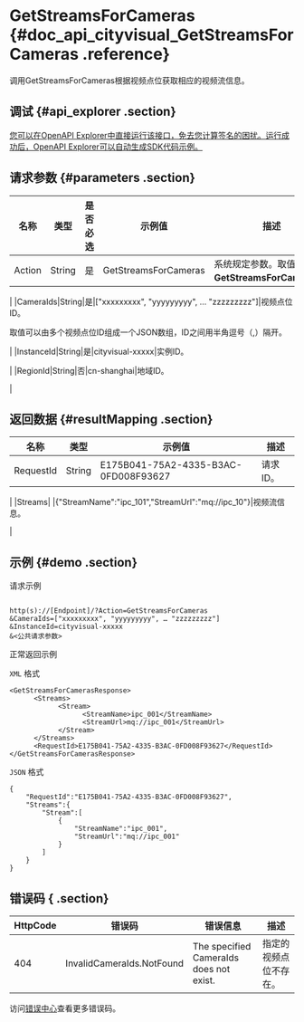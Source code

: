 # GetStreamsForCameras {#doc_api_cityvisual_GetStreamsForCameras .reference}

调用GetStreamsForCameras根据视频点位获取相应的视频流信息。

## 调试 {#api_explorer .section}

[您可以在OpenAPI Explorer中直接运行该接口，免去您计算签名的困扰。运行成功后，OpenAPI Explorer可以自动生成SDK代码示例。](https://api.aliyun.com/#product=cityvisual&api=GetStreamsForCameras&type=RPC&version=2018-10-30)

## 请求参数 {#parameters .section}

|名称|类型|是否必选|示例值|描述|
|--|--|----|---|--|
|Action|String|是|GetStreamsForCameras|系统规定参数。取值：**GetStreamsForCameras**。

 |
|CameraIds|String|是|\["xxxxxxxxx", "yyyyyyyyy", … "zzzzzzzzz"\]|视频点位ID。

 取值可以由多个视频点位ID组成一个JSON数组，ID之间用半角逗号（,）隔开。

 |
|InstanceId|String|是|cityvisual-xxxxx|实例ID。

 |
|RegionId|String|否|cn-shanghai|地域ID。

 |

## 返回数据 {#resultMapping .section}

|名称|类型|示例值|描述|
|--|--|---|--|
|RequestId|String|E175B041-75A2-4335-B3AC-0FD008F93627|请求ID。

 |
|Streams| |\{"StreamName":"ipc\_101","StreamUrl":"mq://ipc\_10"\}|视频流信息。

 |

## 示例 {#demo .section}

请求示例

``` {#request_demo}

http(s)://[Endpoint]/?Action=GetStreamsForCameras
&CameraIds=["xxxxxxxxx", "yyyyyyyyy", … "zzzzzzzzz"]
&InstanceId=cityvisual-xxxxx
&<公共请求参数>

```

正常返回示例

`XML` 格式

``` {#xml_return_success_demo}
<GetStreamsForCamerasResponse>
      <Streams>
            <Stream>
                  <StreamName>ipc_001</StreamName>
                  <StreamUrl>mq://ipc_001</StreamUrl>
            </Stream>
      </Streams>
      <RequestId>E175B041-75A2-4335-B3AC-0FD008F93627</RequestId>
</GetStreamsForCamerasResponse>
```

`JSON` 格式

``` {#json_return_success_demo}
{
	"RequestId":"E175B041-75A2-4335-B3AC-0FD008F93627",
	"Streams":{
		"Stream":[
			{
				"StreamName":"ipc_001",
				"StreamUrl":"mq://ipc_001"
			}
		]
	}
}
```

## 错误码 { .section}

|HttpCode|错误码|错误信息|描述|
|--------|---|----|--|
|404|InvalidCameraIds.NotFound|The specified CameraIds does not exist.|指定的视频点位不存在。|

访问[错误中心](https://error-center.aliyun.com/status/product/cityvisual)查看更多错误码。


